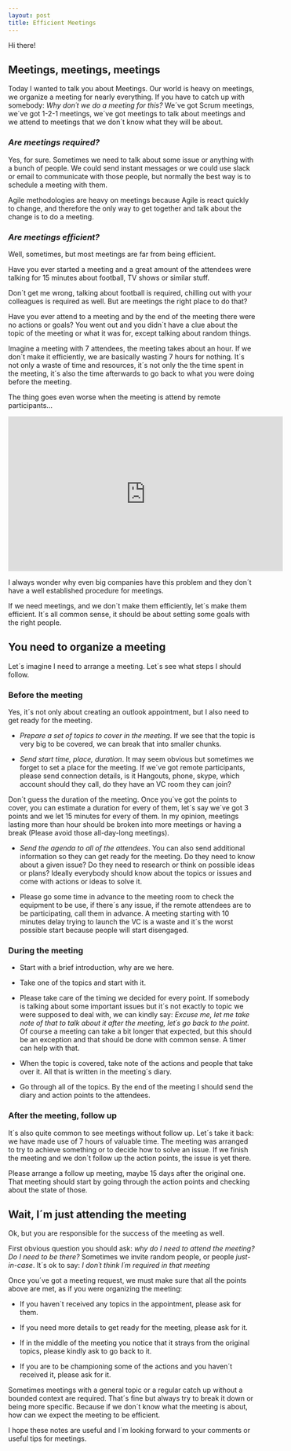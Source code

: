 ```yaml
---
layout: post
title: Efficient Meetings
---
```


Hi there!

## Meetings, meetings, meetings

Today I wanted to talk you about Meetings. Our world is heavy on meetings, we organize a meeting for nearly everything. If you have to catch up with somebody: _Why don´t we do a meeting for this?_ We´ve got Scrum meetings, we´ve got 1-2-1 meetings, we´ve got meetings to talk about meetings and we attend to meetings that we don´t know what they will be about.

### _Are meetings required?_

Yes, for sure. Sometimes we need to talk about some issue or anything with a bunch of people. We could send instant messages or we could use slack or email to communicate with those people, but normally the best way is to schedule a meeting with them.

Agile methodologies are heavy on meetings because Agile is react quickly to change, and therefore the only way to get together and talk about the change is to do a meeting.

### _Are meetings efficient?_

Well, sometimes, but most meetings are far from being efficient.

Have you ever started a meeting and a great amount of the attendees were talking for 15 minutes about football, TV shows or similar stuff.

Don´t get me wrong, talking about football is required, chilling out with your colleagues is required as well. But are meetings the right place to do that?

Have you ever attend to a meeting and by the end of the meeting there were no actions or goals? You went out and you didn´t have a clue about the topic of the meeting or what it was for, except talking about random things.

Imagine a meeting with 7 attendees, the meeting takes about an hour. If we don´t make it efficiently, we are basically wasting 7 hours for nothing. It´s not only a waste of time and resources, it´s not only the the time spent in the meeting, it´s also the time afterwards to go back to what you were doing before the meeting.

The thing goes even worse when the meeting is attend by remote participants...

<iframe width="560" height="315" src="https://www.youtube.com/embed/z_tiqlBFjbk" frameborder="0" allowfullscreen></iframe>

I always wonder why even big companies have this problem and they don´t have a well established procedure for meetings.

If we need meetings, and we don´t make them efficiently, let´s make them efficient. It´s all common sense, it should be about setting some goals with the right people.

## You need to organize a meeting

Let´s imagine I need to arrange a meeting. Let´s see what steps I should follow.

### Before the meeting

Yes, it´s not only about creating an outlook appointment, but I also need to get ready for the meeting.

- *Prepare a set of topics to cover in the meeting*. If we see that the topic is very big to be covered, we can break that into smaller chunks.

- *Send start time, place, duration*. It may seem obvious but sometimes we forget to set a place for the meeting. If we´ve got remote participants, please send connection details, is it Hangouts, phone, skype, which account should they call, do they have an VC room they can join?

Don´t guess the duration of the meeting. Once you´ve got the points to cover, you can estimate a duration for every of them, let´s say we´ve got 3 points and we let 15 minutes for every of them. In my opinion, meetings lasting more than hour should be broken into more meetings or having a break (Please avoid those all-day-long meetings).

- *Send the agenda to all of the attendees*. You can also send additional information so they can get ready for the meeting. Do they need to know about a given issue? Do they need to research or think on possible ideas or plans? Ideally everybody should know about the topics or issues and come with actions or ideas to solve it.

- Please go some time in advance to the meeting room to check the equipment to be use, if there´s any issue, if the remote attendees are to be participating, call them in advance. A meeting starting with 10 minutes delay trying to launch the VC is a waste and it´s the worst possible start because people will start disengaged. 

### During the meeting

- Start with a brief introduction, why are we here.

- Take one of the topics and start with it.

- Please take care of the timing we decided for every point. If somebody is talking about some important issues but it´s not exactly to topic we were supposed to deal with, we can kindly say: _Excuse me, let me take note of that to talk about it after the meeting, let´s go back to the point._ 
Of course a meeting can take a bit longer that expected, but this should be an exception and that should be done with common sense. A timer can help with that.

- When the topic is covered, take note of the actions and people that take over it. All that is written in the meeting´s diary.

- Go through all of the topics. By the end of the meeting I should send the diary and action points to the attendees.

### After the meeting, follow up

It´s also quite common to see meetings without follow up. Let´s take it back: we have made use of 7 hours of valuable time. The meeting was arranged to try to achieve something or to decide how to solve an issue. If we finish the meeting and we don´t follow up the action points, the issue is yet there.

Please arrange a follow up meeting, maybe 15 days after the original one. That meeting should start by going through the action points and checking about the state of those.

## Wait, I´m just attending the meeting

Ok, but you are responsible for the success of the meeting as well.

First obvious question you should ask: _why do I need to attend the meeting? Do I need to be there?_
Sometimes we invite random people, or people _just-in-case_. It´s ok to say: _I don´t think I´m required in that meeting_

Once you´ve got a meeting request, we must make sure that all the points above are met, as if you were organizing the meeting:

- If you haven´t received any topics in the appointment, please ask for them.

- If you need more details to get ready for the meeting, please ask for it.

- If in the middle of the meeting you notice that it strays from the original topics, please kindly ask to go back to it.

- If you are to be championing some of the actions and you haven´t received it, please ask for it.

Sometimes meetings with a general topic or a regular catch up without a bounded context are required. That´s fine but always try to break it down or being more specific. Because if we don´t know what the meeting is about, how can we expect the meeting to be efficient.

I hope these notes are useful and I´m looking forward to your comments or useful tips for meetings.
